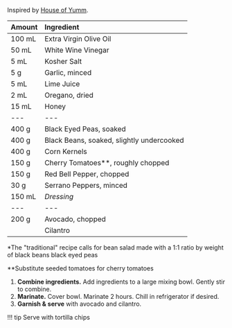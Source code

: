 Inspired by [House of Yumm](https://houseofyumm.com/texas-caviar/).

| Amount | Ingredient |
|:--|:--
| 100 mL | Extra Virgin Olive Oil
| 50 mL  | White Wine Vinegar
| 5 mL   | Kosher Salt
| 5 g    | Garlic, minced
| 5 mL   | Lime Juice
| 2 mL   | Oregano, dried
| 15 mL  | Honey
| ---    | ---
| 400 g  | Black Eyed Peas, soaked
| 400 g  | Black Beans, soaked, slightly undercooked
| 400 g  | Corn Kernels
| 150 g  | Cherry Tomatoes**, roughly chopped
| 150 g  | Red Bell Pepper, chopped
| 30 g   | Serrano Peppers, minced
| 150 mL | *Dressing*
| ---    | ---
| 200 g  | Avocado, chopped
|        | Cilantro

*The "traditional" recipe calls for bean salad made with a 1:1 ratio by weight of black beans black eyed peas

**Substitute seeded tomatoes for cherry tomatoes

1. **Combine ingredients.** Add ingredients to a large mixing bowl. Gently stir to combine.
2. **Marinate.** Cover bowl. Marinate 2 hours. Chill in refrigerator if desired.
3. **Garnish & serve** with avocado and cilantro.

!!! tip
    Serve with tortilla chips
